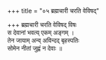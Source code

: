 +++
title = "०५ ब्रह्मचारी चरति वेविषद्"

+++
ब्रह्मचारी चरति वेविषद् विषः  
स देवानां भवत्य् एकम् अङ्गम् ।  
तेन जायाम् अन्व् अविन्दद् बृहस्पतिः  
सोमेन नीतां जुह्वं न देवाः ॥